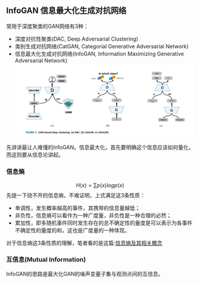 ## InfoGAN 信息最大化生成对抗网络

常用于深度聚类的GAN网络有3种：
- 深度对抗性聚类(DAC, Deep Adversarial Clustering)
- 类别生成对抗网络(CatGAN, Categorial Generative Adversarial Network)
- 信息最大化生成对抗网络(InfoGAN, Information Maximizing Generative Adversarial Network)
![GAN-based Deep Clustering Model](images/GAN-based_deep_clustering.jpg)

先讲讲最让人难懂的InfoGAN。信息最大化，首先要明确这个信息应该如何量化，而这则要从信息论讲起。

### 信息熵
$$ H(x) = \sum p(x)log p(x) $$
先提一下绕不开的信息熵，不难证明，上式满足这3条性质：
- 单调性，发生概率越高的事件，其携带的信息量越低；
- 非负性，信息熵可以看作为一种广度量，非负性是一种合理的必然；
- 累加性，即多随机事件同时发生存在的总不确定性的量度是可以表示为各事件不确定性的量度的和，这也是广度量的一种体现。

对于信息熵这3条性质的理解，笔者看的是这篇:[信息熵及其相关概念](https://blog.csdn.net/am290333566/article/details/81187124)

### 互信息(Mutual Information)
InfoGAN的思路是最大化GAN的噪声变量子集与观测点间的互信息。
